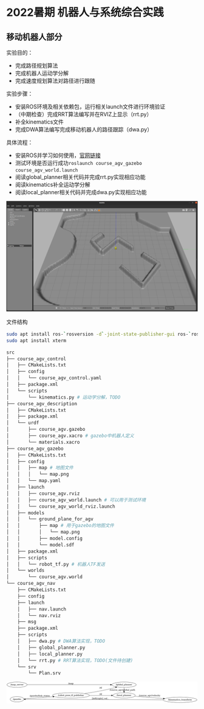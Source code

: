 # 2022暑期 机器人与系统综合实践 

## 移动机器人部分

实验目的：

* 完成路径规划算法
* 完成机器人运动学分解
* 完成速度规划算法对路径进行跟随

实验步骤：

* 安装ROS环境及相关依赖包，运行相关launch文件进行环境验证
* （中期检查）完成RRT算法编写并在RVIZ上显示（rrt.py）
* 补全kinematics文件
* 完成DWA算法编写完成移动机器人的路径跟踪（dwa.py）

具体流程：

* 安装ROS并学习如何使用，[官网链接](http://wiki.ros.org/cn/ROS/Tutorials)
* 测试环境是否运行成功`roslaunch course_agv_gazebo course_agv_world.launch`
* 阅读global_planner相关代码并完成rrt.py实现相应功能
* 阅读kinematics补全运动学分解
* 阅读local_planner相关代码并完成dwa.py实现相应功能

![image-20220703215935627](image/1.png)

文件结构

```bash
sudo apt install ros-`rosversion -d`-joint-state-publisher-gui ros-`rosversion -d`-joint-state-controller ros-`rosversion -d`-controller-manager ros-`rosversion -d`-gazebo-ros-pkgs ros-`rosversion -d`-gazebo-ros-control ros-`rosversion -d`-velocity-controllers ros-`rosversion -d`-map-server
sudo apt install xterm
```



```bash
src
├── course_agv_control
│   ├── CMakeLists.txt
│   ├── config
│   │   └── course_agv_control.yaml
│   ├── package.xml
│   └── scripts
│       └── kinematics.py # 运动学分解，TODO
├── course_agv_description
│   ├── CMakeLists.txt
│   ├── package.xml
│   └── urdf
│       ├── course_agv.gazebo
│       ├── course_agv.xacro # gazebo中机器人定义
│       └── materials.xacro
├── course_agv_gazebo
│   ├── CMakeLists.txt
│   ├── config
│   │   ├── map # 地图文件
│   │   │   └── map.png
│   │   └── map.yaml
│   ├── launch
│   │   ├── course_agv.rviz
│   │   ├── course_agv_world.launch # 可以用于测试环境
│   │   └── course_agv_world_rviz.launch
│   ├── models
│   │   └── ground_plane_for_agv
│   │       ├── map # 用于gazebo的地图文件
│   │       │   └── map.png
│   │       ├── model.config
│   │       └── model.sdf
│   ├── package.xml
│   ├── scripts
│   │   └── robot_tf.py # 机器人TF发送
│   └── worlds
│       └── course_agv.world
└── course_agv_nav
    ├── CMakeLists.txt
    ├── config
    ├── launch
    │   ├── nav.launch
    │   └── nav.rviz
    ├── msg
    ├── package.xml
    ├── scripts
    │   ├── dwa.py # DWA算法实现，TODO
    │   ├── global_planner.py
    │   ├── local_planner.py
    │   └── rrt.py # RRT算法实现，TODO(文件待创建)
    └── srv
        └── Plan.srv

```

![output](image/2.png)
